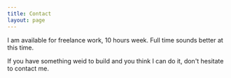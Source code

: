 ```yaml
---
title: Contact
layout: page
---
```


I am available for freelance work, 10 hours week. Full time sounds better at this time. 

If you have something weid to build and you think I can do it, don't hesitate to contact me.

<script type="text/javascript" src="http://form.jotform.co/jsform/41870198045862"></script>